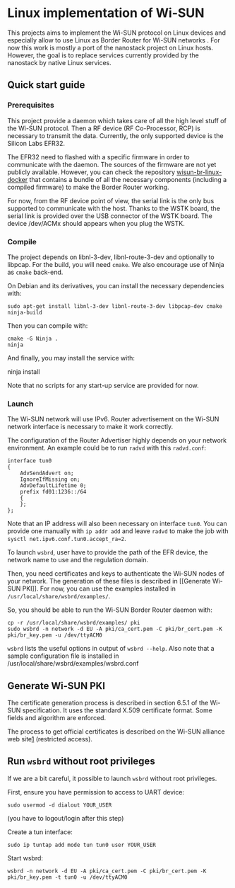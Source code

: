 Linux implementation of Wi-SUN
==============================

This projects aims to implement the Wi-SUN protocol on Linux devices and
especially allow to use Linux as Border Router for Wi-SUN networks . For now
this work is mostly a port of the nanostack project on Linux hosts. However, the
goal is to replace services currently provided by the nanostack by native
Linux services.

Quick start guide
-----------------

### Prerequisites

This project provide a daemon which takes care of all the high level stuff of
the Wi-SUN protocol. Then a RF device (RF Co-Processor, RCP) is necessary to
transmit the data. Currently, the only supported device is the Silicon Labs
EFR32.

The EFR32 need to flashed with a specific firmware in order to communicate with
the daemon. The sources of the firmware are not yet publicly available. However,
you can check the repository [wisun-br-linux-docker][1] that contains a bundle
of all the necessary components (including a compiled firmware) to make the
Border Router working.

For now, from the RF device point of view, the serial link is the only bus
supported to communicate with the host. Thanks to the WSTK board, the serial
link is provided over the USB connector of the WSTK board. The device /dev/ACMx
should appears when you plug the WSTK.

[1]: https://github.com/SiliconLabs/wisun-br-linux-docker

### Compile

The project depends on libnl-3-dev, libnl-route-3-dev and optionally to libpcap.
For the build, you will need `cmake`. We also encourage use of Ninja as `cmake`
back-end.

On Debian and its derivatives, you can install the necessary dependencies with:

    sudo apt-get install libnl-3-dev libnl-route-3-dev libpcap-dev cmake ninja-build

Then you can compile with:

    cmake -G Ninja .
    ninja

And finally, you may install the service with:

   ninja install

Note that no scripts for any start-up service are provided for now.

### Launch


The Wi-SUN network will use IPv6. Router advertisement on the Wi-SUN network
interface is necessary to make it work correctly.

The configuration of the Router Advertiser highly depends on your network
environment. An example could be to run `radvd` with this `radvd.conf`:

    interface tun0
    {
        AdvSendAdvert on;
        IgnoreIfMissing on;
        AdvDefaultLifetime 0;
        prefix fd01:1236::/64
        {
        };
    };

Note that an IP address will also been necessary on interface `tun0`. You can
provide one manually with `ip addr add` and leave `radvd` to make the job with
`sysctl net.ipv6.conf.tun0.accept_ra=2`.

To launch `wsbrd`, user have to provide the path of the EFR device, the network
name to use and the regulation domain.

Then, you need certificates and keys to authenticate the Wi-SUN nodes of your
network. The generation of these files is described in [[Generate Wi-SUN PKI]].
For now, you can use the examples installed in `/usr/local/share/wsbrd/examples/`.

So, you should be able to run the Wi-SUN Border Router daemon with:

    cp -r /usr/local/share/wsbrd/examples/ pki
    sudo wsbrd -n network -d EU -A pki/ca_cert.pem -C pki/br_cert.pem -K pki/br_key.pem -u /dev/ttyACM0

`wsbrd` lists the useful options in output of `wsbrd --help`. Also note that a
sample configuration file is installed in
/usr/local/share/wsbrd/examples/wsbrd.conf

Generate Wi-SUN PKI
-------------------

The certificate generation process is described in section 6.5.1 of the Wi-SUN
specification. It uses the standard X.509 certificate format. Some fields and
algorithm are enforced.

The process to get official certificates is described on the Wi-SUN alliance web
site[1] (restricted access).

[2]: https://wi-sun.org/cyber-security-certificates/

Run `wsbrd` without root privileges
-----------------------------------

If we are a bit careful, it possible to launch `wsbrd` without root privileges.

First, ensure you have permission to access to UART device:

    sudo usermod -d dialout YOUR_USER

(you have to logout/login after this step)

Create a tun interface:

    sudo ip tuntap add mode tun tun0 user YOUR_USER

Start wsbrd:

    wsbrd -n network -d EU -A pki/ca_cert.pem -C pki/br_cert.pem -K pki/br_key.pem -t tun0 -u /dev/ttyACM0
